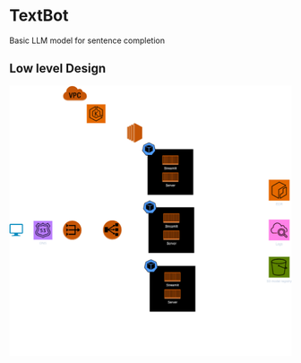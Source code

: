# TextBot

Basic LLM model for sentence completion

## Low level Design

![1710072827979](image/README/1710072827979.png)
